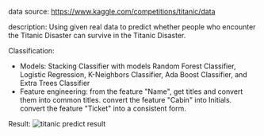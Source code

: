 data source: https://www.kaggle.com/competitions/titanic/data

description: Using given real data to predict whether people who encounter the Titanic Disaster can survive in the Titanic Disaster.

Classification: 
- Models: 
  Stacking Classifier with models Random Forest Classifier, Logistic Regression, K-Neighbors Classifier, Ada Boost Classifier, and Extra Trees Classifier 
- Feature engineering: 
  from the feature "Name", get titles and convert them into common titles.
  convert the feature "Cabin" into Initials.
  convert the feature "Ticket" into a consistent form.

Result:
![titanic predict result](https://user-images.githubusercontent.com/98621364/207491670-3bedf874-5fe8-4bd2-8978-c5a3df018b4e.png)
